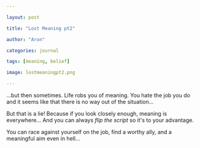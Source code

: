 ```yaml
---

layout: post

title: "Lost Meaning pt2"

author: "Aron"

categories: journal

tags: [meaning, belief]

image: lostmeaningpt2.png

---
```


...but then sometimes. Life robs you of meaning. You hate the job you do and it seems like that there is no way out of the situation...

But that is a lie! Because if you look closely enough, meaning is everywhere... And you can always *flip the script* so it's to your advantage. 

You can race against yourself on the job, find a worthy ally, and a meaningful aim even in hell...
